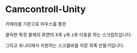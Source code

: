 # Camcontroll-Unity


카메라를 기준으로 마우스를 통한

클릭한 특정 물체의 화면의 X축 y축 z축 이동을 하는 스크립트입니다.

그리고 유니티에서 지원하는 스크롤바를 저장 목록 만들기입니다.
